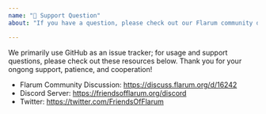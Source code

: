 ```yaml
---
name: "🙋‍ Support Question"
about: "If you have a question, please check out our Flarum community discussion or Discord server!"

---
```


We primarily use GitHub as an issue tracker; for usage and support questions, please check out these resources below. Thank you for your ongong support, patience, and cooperation!

* Flarum Community Discussion: https://discuss.flarum.org/d/16242
* Discord Server: https://friendsofflarum.org/discord
* Twitter: https://twitter.com/FriendsOfFlarum
